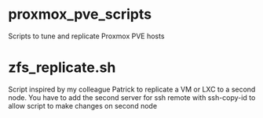 # proxmox_pve_scripts
Scripts to tune and replicate Proxmox PVE hosts

# zfs_replicate.sh
Script inspired by my colleague Patrick to replicate a VM or LXC to a second node.
You have to add the second server for ssh remote with ssh-copy-id to allow script to make changes on second node

